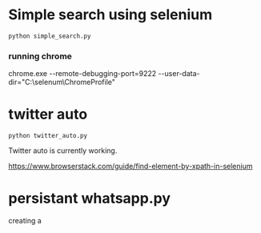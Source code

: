 # Simple search using selenium

`python simple_search.py`

### running chrome
chrome.exe --remote-debugging-port=9222 --user-data-dir="C:\selenum\ChromeProfile"


# twitter auto

`python twitter_auto.py`

Twitter auto is currently working.


https://www.browserstack.com/guide/find-element-by-xpath-in-selenium

# persistant whatsapp.py

creating a 
